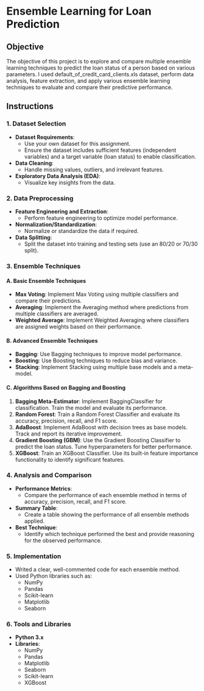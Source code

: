 # Ensemble Learning for Loan Prediction

## Objective
The objective of this project is to explore and compare multiple ensemble learning techniques to predict the loan status of a person based on various parameters. I used default_of_credit_card_clients.xls dataset, perform data analysis, feature extraction, and apply various ensemble learning techniques to evaluate and compare their predictive performance.

## Instructions

### 1. Dataset Selection
- **Dataset Requirements**:
  - Use your own dataset for this assignment.
  - Ensure the dataset includes sufficient features (independent variables) and a target variable (loan status) to enable classification.
- **Data Cleaning**:
  - Handle missing values, outliers, and irrelevant features.
- **Exploratory Data Analysis (EDA)**:
  - Visualize key insights from the data.

### 2. Data Preprocessing
- **Feature Engineering and Extraction**:
  - Perform feature engineering to optimize model performance.
- **Normalization/Standardization**:
  - Normalize or standardize the data if required.
- **Data Splitting**:
  - Split the dataset into training and testing sets (use an 80/20 or 70/30 split).

### 3. Ensemble Techniques

#### A. Basic Ensemble Techniques
- **Max Voting**: Implement Max Voting using multiple classifiers and compare their predictions.
- **Averaging**: Implement the Averaging method where predictions from multiple classifiers are averaged.
- **Weighted Average**: Implement Weighted Averaging where classifiers are assigned weights based on their performance.

#### B. Advanced Ensemble Techniques
- **Bagging**: Use Bagging techniques to improve model performance.
- **Boosting**: Use Boosting techniques to reduce bias and variance.
- **Stacking**: Implement Stacking using multiple base models and a meta-model.

#### C. Algorithms Based on Bagging and Boosting
1. **Bagging Meta-Estimator**: Implement BaggingClassifier for classification. Train the model and evaluate its performance.
2. **Random Forest**: Train a Random Forest Classifier and evaluate its accuracy, precision, recall, and F1 score.
3. **AdaBoost**: Implement AdaBoost with decision trees as base models. Track and report its iterative improvement.
4. **Gradient Boosting (GBM)**: Use the Gradient Boosting Classifier to predict the loan status. Tune hyperparameters for better performance.
5. **XGBoost**: Train an XGBoost Classifier. Use its built-in feature importance functionality to identify significant features.

### 4. Analysis and Comparison
- **Performance Metrics**:
  - Compare the performance of each ensemble method in terms of accuracy, precision, recall, and F1 score.
- **Summary Table**:
  - Create a table showing the performance of all ensemble methods applied.
- **Best Technique**:
  - Identify which technique performed the best and provide reasoning for the observed performance.

### 5. Implementation
- Writed a clear, well-commented code for each ensemble method.
- Used Python libraries such as:
  - NumPy
  - Pandas
  - Scikit-learn
  - Matplotlib
  - Seaborn

### 6. Tools and Libraries
- **Python 3.x**
- **Libraries**:
  - NumPy
  - Pandas
  - Matplotlib
  - Seaborn
  - Scikit-learn
  - XGBoost
